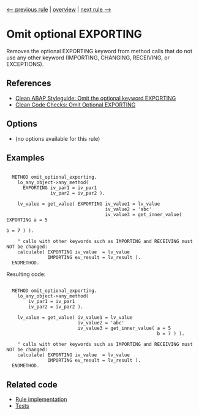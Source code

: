 [<-- previous rule](ReceivingKeywordRule.md) | [overview](../rules.md) | [next rule -->](CheckOutsideLoopRule.md)

# Omit optional EXPORTING

Removes the optional EXPORTING keyword from method calls that do not use any other keyword \(IMPORTING, CHANGING, RECEIVING, or EXCEPTIONS\).

## References

* [Clean ABAP Styleguide: Omit the optional keyword EXPORTING](https://github.com/SAP/styleguides/blob/main/clean-abap/CleanABAP.md#omit-the-optional-keyword-exporting)
* [Clean Code Checks: Omit Optional EXPORTING](https://github.com/SAP/code-pal-for-abap/blob/master/docs/checks/omit-optional-exporting.md)

## Options

* \(no options available for this rule\)

## Examples


```ABAP

  METHOD omit_optional_exporting.
    lo_any_object->any_method(
      EXPORTING iv_par1 = iv_par1
                iv_par2 = iv_par2 ).

    lv_value = get_value( EXPORTING iv_value1 = lv_value
                                    iv_value2 = 'abc'
                                    iv_value3 = get_inner_value( EXPORTING a = 5
                                                                           b = 7 ) ).

    " calls with other keywords such as IMPORTING and RECEIVING must NOT be changed:
    calculate( EXPORTING iv_value  = lv_value
               IMPORTING ev_result = lv_result ).
  ENDMETHOD.
```

Resulting code:

```ABAP

  METHOD omit_optional_exporting.
    lo_any_object->any_method(
        iv_par1 = iv_par1
        iv_par2 = iv_par2 ).

    lv_value = get_value( iv_value1 = lv_value
                          iv_value2 = 'abc'
                          iv_value3 = get_inner_value( a = 5
                                                       b = 7 ) ).

    " calls with other keywords such as IMPORTING and RECEIVING must NOT be changed:
    calculate( EXPORTING iv_value  = lv_value
               IMPORTING ev_result = lv_result ).
  ENDMETHOD.
```

## Related code

* [Rule implementation](../../com.sap.adt.abapcleaner/src/com/sap/adt/abapcleaner/rules/syntax/ExportingKeywordRule.java)
* [Tests](../../test/com.sap.adt.abapcleaner.test/src/com/sap/adt/abapcleaner/rules/syntax/ExportingKeywordTest.java)

